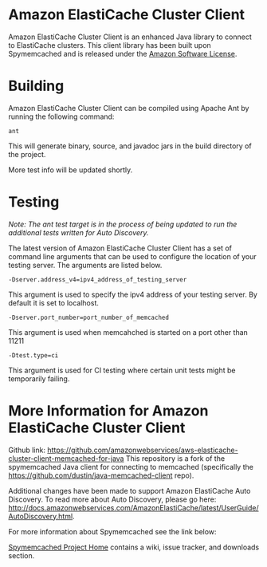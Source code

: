 # Amazon ElastiCache Cluster Client

Amazon ElastiCache Cluster Client is an enhanced Java library to connect to ElastiCache clusters. This client library has been built upon Spymemcached and is released under the [Amazon Software License](http://aws.amazon.com/asl/).

# Building

Amazon ElastiCache Cluster Client can be compiled using Apache Ant by running the following
command:

    ant

This will generate binary, source, and javadoc jars in the build
directory of the project.

More test info will be updated shortly.

# Testing

_Note: The ant test target is in the process of being updated to run the additional tests written for Auto Discovery._

The latest version of Amazon ElastiCache Cluster Client has a set of command line arguments
that can be used to configure the location of your testing server. The
arguments are listed below.

    -Dserver.address_v4=ipv4_address_of_testing_server

This argument is used to specify the ipv4 address of your testing
server. By default it is set to localhost.

    -Dserver.port_number=port_number_of_memcached

This argument is used when memcahched is started on a port other than
11211

    -Dtest.type=ci

This argument is used for CI testing where certain unit tests might
be temporarily failing.

# More Information for Amazon ElastiCache Cluster Client
Github link: https://github.com/amazonwebservices/aws-elasticache-cluster-client-memcached-for-java
This repository is a fork of the spymemcached Java client for connecting to memcached (specifically the https://github.com/dustin/java-memcached-client repo).

Additional changes have been made to support Amazon ElastiCache Auto Discovery. To read more about Auto Discovery, please go here: http://docs.amazonwebservices.com/AmazonElastiCache/latest/UserGuide/AutoDiscovery.html.

For more information about Spymemcached see the link below:

[Spymemcached Project Home](http://code.google.com/p/spymemcached/)
contains a wiki, issue tracker, and downloads section.
